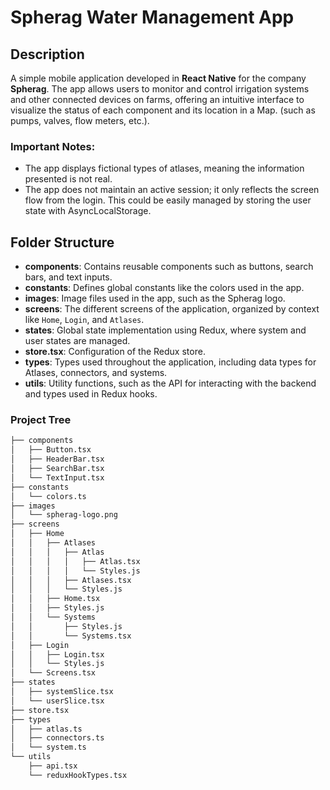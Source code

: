 # Spherag Water Management App

## Description
A simple mobile application developed in **React Native** for the company **Spherag**. The app allows users to monitor and control irrigation systems and other connected devices on farms, offering an intuitive interface to visualize the status of each component and its location in a Map. (such as pumps, valves, flow meters, etc.).

### Important Notes:
- The app displays fictional types of atlases, meaning the information presented is not real.
- The app does not maintain an active session; it only reflects the screen flow from the login. This could be easily managed by storing the user state with AsyncLocalStorage.

## Folder Structure

- **components**: Contains reusable components such as buttons, search bars, and text inputs.
- **constants**: Defines global constants like the colors used in the app.
- **images**: Image files used in the app, such as the Spherag logo.
- **screens**: The different screens of the application, organized by context like `Home`, `Login`, and `Atlases`.
- **states**: Global state implementation using Redux, where system and user states are managed.
- **store.tsx**: Configuration of the Redux store.
- **types**: Types used throughout the application, including data types for Atlases, connectors, and systems.
- **utils**: Utility functions, such as the API for interacting with the backend and types used in Redux hooks.

### Project Tree
```bash
├── components
│   ├── Button.tsx
│   ├── HeaderBar.tsx
│   ├── SearchBar.tsx
│   └── TextInput.tsx
├── constants
│   └── colors.ts
├── images
│   └── spherag-logo.png
├── screens
│   ├── Home
│   │   ├── Atlases
│   │   │   ├── Atlas
│   │   │   │   ├── Atlas.tsx
│   │   │   │   └── Styles.js
│   │   │   ├── Atlases.tsx
│   │   │   └── Styles.js
│   │   ├── Home.tsx
│   │   ├── Styles.js
│   │   └── Systems
│   │       ├── Styles.js
│   │       └── Systems.tsx
│   ├── Login
│   │   ├── Login.tsx
│   │   └── Styles.js
│   └── Screens.tsx
├── states
│   ├── systemSlice.tsx
│   └── userSlice.tsx
├── store.tsx
├── types
│   ├── atlas.ts
│   ├── connectors.ts
│   └── system.ts
└── utils
    ├── api.tsx
    └── reduxHookTypes.tsx
```